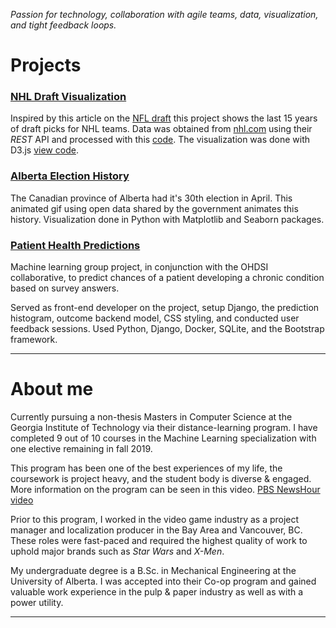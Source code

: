 <!---## Jonathan Fung Software Engineer / Machine Learning Specialist-->
_Passion for technology, collaboration with agile teams, data, visualization, and tight feedback loops._


# Projects
### [NHL Draft Visualization](hockey-draft-viz) 
Inspired by this article on the [NFL draft](https://www.news.gatech.edu/2017/04/19/interactive-visualization-illustrates-uncertainty-nfl-draft) 
this project shows the last 15 years of draft picks for NHL teams.  Data was obtained from
[nhl.com](nhl.com) using their _REST_ API and processed with this [code](https://github.com/JonathanFung13/nhl_fantasy).
The visualization was done with D3.js [view code](https://github.com/JonathanFung13/hockey-draft-viz).

### [Alberta Election History](missing)
The Canadian province of Alberta had it's 30th election in April.  This animated gif using open data shared by the
government animates this history.  Visualization done in Python with Matplotlib and Seaborn packages.  

### [Patient Health Predictions](https://cs6440-f18-prj14.apps.hdap.gatech.edu/)
Machine learning group project, in conjunction with the OHDSI collaborative, to predict chances of a patient developing 
a chronic condition based on survey answers.

Served as front-end developer on the project, setup Django, the prediction histogram, outcome backend model, 
CSS styling, and conducted user feedback sessions.  Used Python, Django, Docker, SQLite, and the Bootstrap framework.  

---

# About me
Currently pursuing a non-thesis Masters in Computer Science at the Georgia Institute of Technology via their 
distance-learning program.  I have completed 9 out of 10 courses in the Machine Learning specialization with one 
elective remaining in fall 2019.

This program has been one of the best experiences of my life, the coursework is project heavy, and the student body is 
diverse & engaged.  More information on the program can be seen in this video. [PBS NewsHour video](https://youtu.be/6xNpquytdzw)

Prior to this program, I worked in the video game industry as a project manager and localization producer in the 
Bay Area and Vancouver, BC.  These roles were fast-paced and required the highest quality of work to uphold major 
brands such as _Star Wars_ and _X-Men_.

My undergraduate degree is a B.Sc. in Mechanical Engineering at the University of Alberta.  I was accepted into their
Co-op program and gained valuable work experience in the pulp & paper industry as well as with a power utility.

---
